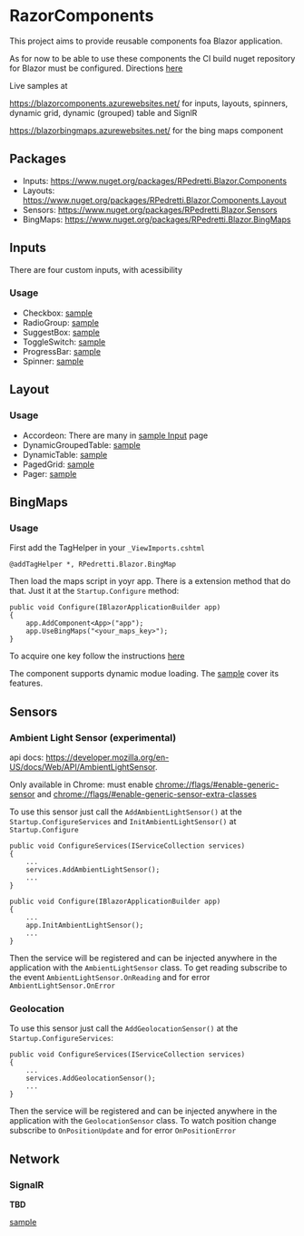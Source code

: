 # RazorComponents

This project aims to provide reusable components foa Blazor application.

As for now to be able to use these components the CI build nuget repository for Blazor must be configured. Directions [here](https://github.com/aspnet/Blazor#using-ci-builds-of-blazor)

Live samples at

https://blazorcomponents.azurewebsites.net/ for inputs, layouts, spinners, dynamic grid, dynamic (grouped) table and SignlR

https://blazorbingmaps.azurewebsites.net/ for the bing maps component

## Packages

- Inputs: https://www.nuget.org/packages/RPedretti.Blazor.Components
- Layouts: https://www.nuget.org/packages/RPedretti.Blazor.Components.Layout
- Sensors: https://www.nuget.org/packages/RPedretti.Blazor.Sensors
- BingMaps: https://www.nuget.org/packages/RPedretti.Blazor.BingMaps

## Inputs
There are four custom inputs, with acessibility

### Usage

- Checkbox: [sample](https://github.com/rpedretti/BlazorComponents/blob/ecaa7db9411fbe053adfceea27b46c7b36e7e0e6/Samples/RPedretti.Blazor.Components.Sample/Pages/Inputs/Inputs.cshtml#L22-L36)
- RadioGroup: [sample](https://github.com/rpedretti/BlazorComponents/blob/ecaa7db9411fbe053adfceea27b46c7b36e7e0e6/Samples/RPedretti.Blazor.Components.Sample/Pages/Inputs/Inputs.cshtml#L72-L87)
- SuggestBox: [sample](https://github.com/rpedretti/BlazorComponents/blob/ecaa7db9411fbe053adfceea27b46c7b36e7e0e6/Samples/RPedretti.Blazor.Components.Sample/Pages/Inputs/Inputs.cshtml#L10-L16)
- ToggleSwitch: [sample](https://github.com/rpedretti/BlazorComponents/blob/ecaa7db9411fbe053adfceea27b46c7b36e7e0e6/Samples/RPedretti.Blazor.Components.Sample/Pages/Inputs/Inputs.cshtml#L41-L68)
- ProgressBar: [sample](https://github.com/rpedretti/BlazorComponents/blob/ecaa7db9411fbe053adfceea27b46c7b36e7e0e6/Samples/RPedretti.Blazor.Components.Sample/Pages/Loaders/Loaders.cshtml#L8-L13)
- Spinner: [sample](https://github.com/rpedretti/BlazorComponents/blob/ecaa7db9411fbe053adfceea27b46c7b36e7e0e6/Samples/RPedretti.Blazor.Components.Sample/Pages/Loaders/Loaders.cshtml#L14-L31)

## Layout

### Usage

- Accordeon: There are many in [sample Input](https://github.com/rpedretti/BlazorComponents/blob/master/Samples/RPedretti.Blazor.Components.Sample/Pages/Inputs/Inputs.cshtml) page
- DynamicGroupedTable: [sample](https://github.com/rpedretti/BlazorComponents/blob/ecaa7db9411fbe053adfceea27b46c7b36e7e0e6/Samples/RPedretti.Blazor.Components.Sample/Pages/Forecast/Forecast.cshtml#L18-L20)
- DynamicTable: [sample](https://github.com/rpedretti/BlazorComponents/blob/ecaa7db9411fbe053adfceea27b46c7b36e7e0e6/Samples/RPedretti.Blazor.Components.Sample/Pages/Forecast/Forecast.cshtml#L24-L28)
- PagedGrid: [sample](https://github.com/rpedretti/BlazorComponents/blob/ecaa7db9411fbe053adfceea27b46c7b36e7e0e6/Samples/RPedretti.Blazor.Components.Sample/Pages/Movies/Movies.cshtml#L24-L43)
- Pager: [sample]()

## BingMaps

### Usage

First add the TagHelper in your `_ViewImports.cshtml` 
```
@addTagHelper *, RPedretti.Blazor.BingMap
```

Then load the maps script in yoyr app. There is a extension method that do that. Just it at the `Startup.Configure` method:

```
public void Configure(IBlazorApplicationBuilder app)
{
    app.AddComponent<App>("app");
    app.UseBingMaps("<your_maps_key>");
}
```

To acquire one key follow the instructions [here](https://msdn.microsoft.com/en-us/library/ff428642.aspx)

The component supports dynamic modue loading. The [sample](https://github.com/rpedretti/BlazorComponents/tree/master/Samples/RPedretti.Blazor.BingMaps.Sample)
cover its features.

## Sensors
### Ambient Light Sensor (experimental)
api docs: https://developer.mozilla.org/en-US/docs/Web/API/AmbientLightSensor.

Only available in Chrome: must enable [chrome://flags/#enable-generic-sensor](chrome://flags/#enable-generic-sensor) and [chrome://flags/#enable-generic-sensor-extra-classes](chrome://flags/#enable-generic-sensor-extra-classes)

To use this sensor just call the `AddAmbientLightSensor()` at the `Startup.ConfigureServices` and
`InitAmbientLightSensor()` at `Startup.Configure`

```
public void ConfigureServices(IServiceCollection services)
{
    ...
    services.AddAmbientLightSensor();
    ...
}

public void Configure(IBlazorApplicationBuilder app)
{
    ...
    app.InitAmbientLightSensor();
    ...
}
```

Then the service will be registered and can be injected anywhere in the application with the `AmbientLightSensor` class.
To get reading subscribe to the event `AmbientLightSensor.OnReading` and for error `AmbientLightSensor.OnError`

### Geolocation

To use this sensor just call the `AddGeolocationSensor()` at the `Startup.ConfigureServices`:

```
public void ConfigureServices(IServiceCollection services)
{
    ...
    services.AddGeolocationSensor();
    ...
}
```

Then the service will be registered and can be injected anywhere in the application with the `GeolocationSensor` class.
To watch position change subscribe to `OnPositionUpdate` and for error `OnPositionError`

## Network

### SignalR
**TBD**

[sample](https://github.com/rpedretti/BlazorComponents/blob/master/Samples/RPedretti.Blazor.Components.Sample/Pages/SignalR/SignalR.cshtml.cs)